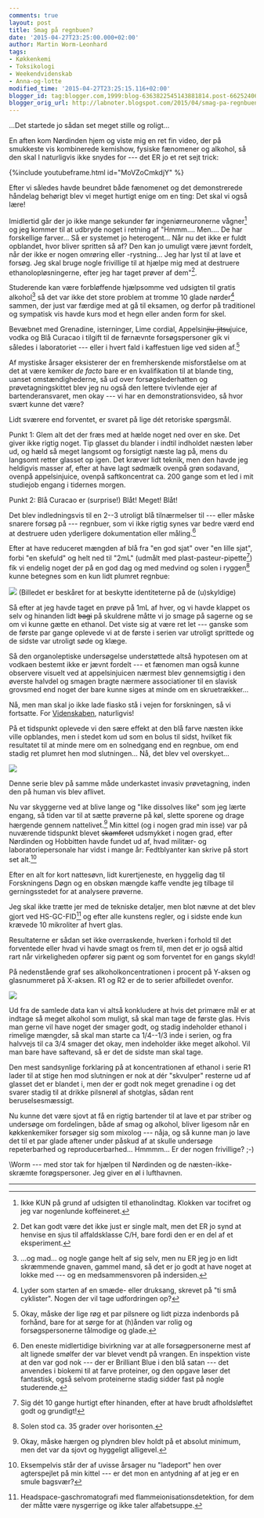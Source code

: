 ```yaml
---
comments: true
layout: post
title: Smag på regnbuen?
date: '2015-04-27T23:25:00.000+02:00'
author: Martin Worm-Leonhard
tags:
- Køkkenkemi
- Toksikologi
- Weekendvidenskab
- Anna-og-lotte
modified_time: '2015-04-27T23:25:15.116+02:00'
blogger_id: tag:blogger.com,1999:blog-6363822545143881814.post-6625240636379125217
blogger_orig_url: http://labnoter.blogspot.com/2015/04/smag-pa-regnbuen.html
---
```


...Det startede jo sådan set meget stille og roligt...

En aften kom Nørdinden hjem og viste mig en ret fin video, der på
smukkeste vis kombinerede kemishow, fysiske fænomener og alkohol, så den
skal I naturligvis ikke snydes for --- det ER jo et ret sejt trick:

{%include youtubeframe.html id="MoVZoCmkdjY" %}

Efter vi således havde beundret både fænomenet og det demonstrerede
håndelag behørigt blev vi meget hurtigt enige om en ting: Det skal vi
også lære!

Imidlertid går der jo ikke mange sekunder før ingeniørneuronerne
vågner[^1] og jeg kommer til at udbryde noget i retning af "Hmmm....
Men.... De har forskellige farver... Så er systemet jo heterogent... Når
nu det ikke er fuldt opblandet, hvor bliver spritten så af? Den kan jo
umuligt være jævnt fordelt, når der ikke er nogen omrøring eller
-rystning... Jeg har lyst til at lave et forsøg. Jeg skal bruge nogle
frivillige til at hjælpe mig med at destruere ethanolopløsningerne,
efter jeg har taget prøver af dem"[^2].

Studerende kan være forbløffende hjælpsomme ved udsigten til gratis
alkohol[^3] så det var ikke det store problem at tromme 10 glade
nørder[^4] sammen, der just var færdige med at gå til eksamen, og
derfor på traditionel og sympatisk vis havde kurs mod et hegn eller
anden form for skel.

Bevæbnet med Grenadine, isterninger, Lime cordial,
Appelsin~~jiu-jitsu~~juice, vodka og Blå Curacao i tilgift til de
førnævnte forsøgspersoner gik vi således i laboratoriet --- eller i hvert
fald i kaffestuen lige ved siden af.[^5]

Af mystiske årsager eksisterer der en fremherskende misforståelse om at
det at være kemiker *de facto* bare er en kvalifikation til at blande
ting, uanset omstændighederne, så ud over forsøgslederhatten og
prøvetagningskittet blev jeg nu også den lettere tvivlende ejer af
bartenderansvaret, men okay --- vi har en demonstrationsvideo, så hvor
svært kunne det være?

Lidt sværere end forventet, er svaret på lige dét retoriske spørgsmål.

Punkt 1: Glem alt det der fræs med at hælde noget ned over en ske. Det
giver ikke rigtig noget. Tip glasset du blander i indtil indholdet
næsten løber ud, og hæld så meget langsomt og forsigtigt næste lag på,
mens du langsomt retter glasset op igen. Det kræver lidt teknik, men den
havde jeg heldigvis masser af, efter at have lagt sødmælk ovenpå grøn
sodavand, ovenpå appelsinjuice, ovenpå saftkoncentrat ca. 200 gange som
et led i mit studiejob engang i tidernes morgen.

Punkt 2: Blå Curacao er (surprise!) Blåt! Meget! Blåt!

Det blev indledningsvis til en 2--3 utroligt blå tilnærmelser til --- eller
måske snarere forsøg på --- regnbuer, som vi ikke rigtig synes var bedre
værd end at destruere uden yderligere dokumentation eller måling.[^6]

Efter at have reduceret mængden af blå fra "en god sjat" over "en lille
sjat", forbi "en skefuld" og helt ned til "2mL" (udmålt med
plast-pasteur-pipette[^7]) fik vi endelig noget der på en god dag og
med medvind og solen i ryggen[^8] kunne betegnes som en kun lidt
plumret regnbue:

[![]({{site.url}}/images/1287dffda72cd25f7e82fd4383d7a895.jpg)]({{site.url}}/images/1287dffda72cd25f7e82fd4383d7a895.jpg)
(Billedet er beskåret for at beskytte identiteterne på de (u)skyldige)

Så efter at jeg havde taget en prøve på 1mL af hver, og vi havde klappet
os selv og hinanden lidt ~~bagi~~ på skuldrene måtte vi jo smage på
sagerne og se om vi kunne gætte en ethanol. Det viste sig at være ret
let --- ganske som de første par gange oplevede vi at de første i serien
var utroligt sprittede og de sidste var utroligt søde og klæge.

Så den organoleptiske undersøgelse understøttede altså hypotesen om at
vodkaen bestemt ikke er jævnt fordelt --- et fænomen man også kunne
observere visuelt ved at appelsinjuicen nærmest blev gennemsigtig i den
øverste halvdel og smagen bragte nærmere associationer til en slavisk
grovsmed end noget der bare kunne siges at minde om en skruetrækker...

Nå, men man skal jo ikke lade fiasko stå i vejen for forskningen, så vi
fortsatte. For
[Videnskaben](https://www.youtube.com/watch?v=pQ0HFU8JYLw),
naturligvis!

På et tidspunkt oplevede vi den sære effekt at den blå farve næsten ikke
ville opblandes, men i stedet kom ud som en bolus til sidst, hvilket fik
resultatet til at minde mere om en solnedgang end en regnbue, om end
stadig ret plumret hen mod slutningen... Nå, det blev vel overskyet...

[![]({{site.url}}/images/4af73047c6baa68c2f3806438312577b.jpg)]({{site.url}}/images/4af73047c6baa68c2f3806438312577b.jpg)

Denne serie blev på samme måde underkastet invasiv prøvetagning, inden
den på human vis blev aflivet.

Nu var skyggerne ved at blive lange og "like dissolves like" som jeg
lærte engang, så tiden var til at sætte prøverne på køl, slette sporene
og drage hærgende gennem nattelivet.[^9] Min kittel (og i nogen grad
min isse) var på nuværende tidspunkt blevet ~~skamferet~~ udsmykket i
nogen grad, efter Nørdinden og Hobbitten havde fundet ud af, hvad
militær- og laboratoriepersonale har vidst i mange år: Fedtblyanter kan
skrive på stort set alt.[^10]

Efter en alt for kort nattesøvn, lidt kurertjeneste, en hyggelig dag til
Forskningens Døgn og en obskøn mængde kaffe vendte jeg tilbage til
gerningsstedet for at analysere prøverne.

Jeg skal ikke trætte jer med de tekniske detaljer, men blot nævne at det
blev gjort ved HS-GC-FID[^11] og efter alle kunstens regler, og i
sidste ende kun krævede 10 mikroliter af hvert glas.

Resultaterne er sådan set ikke overraskende, hverken i forhold til det
forventede eller hvad vi havde smagt os frem til, men det er jo også
altid rart når virkeligheden opfører sig pænt og som forventet for en
gangs skyld!

På nedenstående graf ses alkoholkoncentrationen i procent på Y-aksen og
glasnummeret på X-aksen. R1 og R2 er de to serier afbilledet ovenfor.

[![]({{site.url}}/images/465a14edb541ae3453d408af1e8a0d08.png)]({{site.url}}/images/465a14edb541ae3453d408af1e8a0d08.png)

Ud fra de samlede data kan vi altså konkludere at hvis det primære mål
er at indtage så meget alkohol som muligt, så skal man tage de første
glas. Hvis man gerne vil have noget der smager godt, og stadig
indeholder ethanol i rimelige mængder, så skal man starte ca 1/4--1/3
inde i serien, og fra halvvejs til ca 3/4 smager det okay, men
indeholder ikke meget alkohol. Vil man bare have saftevand, så er det de
sidste man skal tage.

Den mest sandsynlige forklaring på at koncentrationen af ethanol i serie
R1 lader til at stige hen mod slutningen er nok at dér "skvulper"
resterne ud af glasset det er blandet i, men der er godt nok meget
grenadine i og det svarer stadig til at drikke pilsnerøl af shotglas,
sådan rent beruselsesmæssigt.

Nu kunne det være sjovt at få en rigtig bartender til at lave et par
striber og undersøge om fordelingen, både af smag og alkohol, bliver
ligesom når en køkkenkemiker forsøger sig som mixolog --- nåja, og så
kunne man jo lave det til et par glade aftener under påskud af at skulle
undersøge repeterbarhed og reproducerbarhed... Hmmmm... Er der nogen
frivillige? ;-)

\\Worm --- med stor tak for hjælpen til Nørdinden og de
næsten-ikke-skræmte forøgspersoner. Jeg giver en øl i lufthavnen.

------------------------------------------------------------------------

[^1]: Ikke KUN på grund af udsigten til ethanolindtag. Klokken var
    tocifret og jeg var nogenlunde koffeineret.

[^2]: Det kan godt være det ikke just er single malt, men det ER jo
    synd at henvise en sjus til affaldsklasse C/H, bare fordi den er en del
    af et eksperiment.

[^3]: ...og mad... og nogle gange helt af sig selv, men nu ER jeg jo en
    lidt skræmmende gnaven, gammel mand, så det er jo godt at have noget at
    lokke med --- og en medsammensvoren på indersiden.

[^4]: Lyder som starten af en smæde- eller druksang, skrevet på "ti små
    cyklister". Nogen der vil tage udfordringen op?

[^5]: Okay, måske der lige røg et par pilsnere og lidt pizza indenbords
    på forhånd, bare for at sørge for at (h)ånden var rolig og
    forsøgspersonerne tålmodige og glade.

[^6]: Den eneste midlertidige bivirkning var at alle forsøgpersonerne
    mest af alt lignede smølfer der var blevet vendt på vrangen. En
    inspektion viste at den var god nok --- der er Brilliant Blue i den blå
    satan --- det anvendes i biokemi til at farve proteiner, og den opgave
    løser det fantastisk, også selvom proteinerne stadig sidder fast på
    nogle studerende.

[^7]: Sig dét 10 gange hurtigt efter hinanden, efter at have brudt
afholdsløftet godt og grundigt!

[^8]: Solen stod ca. 35 grader over horisonten.

[^9]: Okay, måske hærgen og plyndren blev holdt på et absolut minimum,
    men det var da sjovt og hyggeligt alligevel.

[^10]: Eksempelvis står der af uvisse årsager nu "ladeport" hen over
    agterspejlet på min kittel --- er det mon en antydning af at jeg er en
    smule bagsvær?

[^11]: Headspace-gaschromatografi med flammeionisationsdetektion, for
    dem der måtte være nysgerrige og ikke taler alfabetsuppe.
